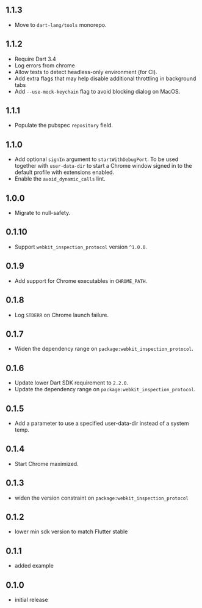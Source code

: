 ## 1.1.3

- Move to `dart-lang/tools` monorepo.

## 1.1.2

- Require Dart 3.4
- Log errors from chrome
- Allow tests to detect headless-only environment (for CI).
- Add extra flags that may help disable additional throttling in background tabs
- Add `--use-mock-keychain` flag to avoid blocking dialog on MacOS.

## 1.1.1

- Populate the pubspec `repository` field.

## 1.1.0

- Add optional `signIn` argument to `startWithDebugPort`.
  To be used together with `user-data-dir` to start a Chrome
  window signed in to the default profile with extensions enabled.
- Enable the `avoid_dynamic_calls` lint.

## 1.0.0

- Migrate to null-safety.

## 0.1.10

- Support `webkit_inspection_protocol` version `^1.0.0`.

## 0.1.9

- Add support for Chrome executables in `CHROME_PATH`.

## 0.1.8

- Log `STDERR` on Chrome launch failure.

## 0.1.7

- Widen the dependency range on `package:webkit_inspection_protocol`.

## 0.1.6

- Update lower Dart SDK requirement to `2.2.0`.
- Update the dependency range on `package:webkit_inspection_protocol`.

## 0.1.5

- Add a parameter to use a specified user-data-dir instead of a system temp.

## 0.1.4

- Start Chrome maximized.

## 0.1.3

- widen the version constraint on `package:webkit_inspection_protocol`

## 0.1.2

- lower min sdk version to match Flutter stable

## 0.1.1

- added example

## 0.1.0

- initial release
